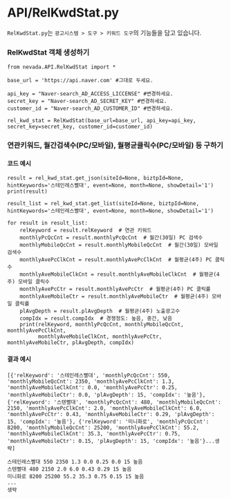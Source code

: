 # API/RelKwdStat.py

`RelKwdStat.py`는 `광고시스템 > 도구 > 키워드 도구`의 기능들을 담고 있습니다. <br>


### RelKwdStat 객체 생성하기
	from nevada.API.RelKwdStat import *
	
	base_url = 'https://api.naver.com' #그대로 두세요.
	    
	api_key = "Naver-search_AD_ACCESS_LICCENSE" #변경하세요.
	secret_key = "Naver-search_AD_SECRET_KEY" #변경하세요.
	customer_id = "Naver-search_AD_CUSTOMER_ID" #변경하세요.
	
	rel_kwd_stat = RelKwdStat(base_url=base_url, api_key=api_key, secret_key=secret_key, customer_id=customer_id)

### 연관키워드, 월간검색수(PC/모바일), 월평균클릭수(PC/모바일) 등 구하기
#### 코드 예시
    result = rel_kwd_stat.get_json(siteId=None, biztpId=None, hintKeywords='스테인레스빨대', event=None, month=None, showDetail='1')
    print(result)

    result_list = rel_kwd_stat.get_list(siteId=None, biztpId=None, hintKeywords='스테인레스빨대', event=None, month=None, showDetail='1')

    for result in result_list:
        relKeyword = result.relKeyword  # 연관 키워드
        monthlyPcQcCnt = result.monthlyPcQcCnt  # 월간(30일) PC 검색수
        monthlyMobileQcCnt = result.monthlyMobileQcCnt  # 월간(30일) 모바일 검색수
        monthlyAvePcClkCnt = result.monthlyAvePcClkCnt  # 월평균(4주) PC 클릭수
        monthlyAveMobileClkCnt = result.monthlyAveMobileClkCnt  # 월평균(4주) 모바일 클릭수
        monthlyAvePcCtr = result.monthlyAvePcCtr  # 월평균(4주) PC 클릭률
        monthlyAveMobileCtr = result.monthlyAveMobileCtr  # 월평균(4주) 모바일 클릭률
        plAvgDepth = result.plAvgDepth  # 월평균(4주) 노출광고수
        compIdx = result.compIdx  # 경쟁정도: 높음, 중간, 낮음
        print(relKeyword, monthlyPcQcCnt, monthlyMobileQcCnt, monthlyAvePcClkCnt,
              monthlyAveMobileClkCnt, monthlyAvePcCtr, monthlyAveMobileCtr, plAvgDepth, compIdx)

#### 결과 예시
    [{'relKeyword': '스테인레스빨대', 'monthlyPcQcCnt': 550, 'monthlyMobileQcCnt': 2350, 'monthlyAvePcClkCnt': 1.3, 'monthlyAveMobileClkCnt': 0.0, 'monthlyAvePcCtr': 0.25, 'monthlyAveMobileCtr': 0.0, 'plAvgDepth': 15, 'compIdx': '높음'}, {'relKeyword': '스텐빨대', 'monthlyPcQcCnt': 480, 'monthlyMobileQcCnt': 2150, 'monthlyAvePcClkCnt': 2.0, 'monthlyAveMobileClkCnt': 6.0, 'monthlyAvePcCtr': 0.43, 'monthlyAveMobileCtr': 0.29, 'plAvgDepth': 15, 'compIdx': '높음'}, {'relKeyword': '미니화로', 'monthlyPcQcCnt': 8200, 'monthlyMobileQcCnt': 25200, 'monthlyAvePcClkCnt': 55.2, 'monthlyAveMobileClkCnt': 35.3, 'monthlyAvePcCtr': 0.75, 'monthlyAveMobileCtr': 0.15, 'plAvgDepth': 15, 'compIdx': '높음'}...생략]
    
    스테인레스빨대 550 2350 1.3 0.0 0.25 0.0 15 높음
    스텐빨대 480 2150 2.0 6.0 0.43 0.29 15 높음
    미니화로 8200 25200 55.2 35.3 0.75 0.15 15 높음
    ...
    생략
